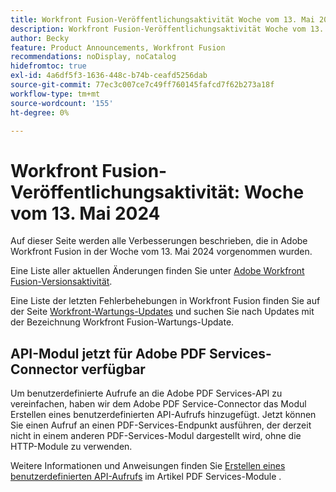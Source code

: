 ```yaml
---
title: Workfront Fusion-Veröffentlichungsaktivität Woche vom 13. Mai 2024
description: Workfront Fusion-Veröffentlichungsaktivität Woche vom 13. Mai 2024
author: Becky
feature: Product Announcements, Workfront Fusion
recommendations: noDisplay, noCatalog
hidefromtoc: true
exl-id: 4a6df5f3-1636-448c-b74b-ceafd5256dab
source-git-commit: 77ec3c007ce7c49ff760145fafcd7f62b273a18f
workflow-type: tm+mt
source-wordcount: '155'
ht-degree: 0%

---
```


# Workfront Fusion-Veröffentlichungsaktivität: Woche vom 13. Mai 2024

Auf dieser Seite werden alle Verbesserungen beschrieben, die in Adobe Workfront Fusion in der Woche vom 13. Mai 2024 vorgenommen wurden.

Eine Liste aller aktuellen Änderungen finden Sie unter [Adobe Workfront Fusion-Versionsaktivität](/help/workfront-fusion/fusion-product-releases/fusion-release-activity.md).

Eine Liste der letzten Fehlerbehebungen in Workfront Fusion finden Sie auf der Seite [Workfront-Wartungs-Updates](https://experienceleague.adobe.com/docs/workfront-known-issues/releases/current-updates.html?lang=de) und suchen Sie nach Updates mit der Bezeichnung Workfront Fusion-Wartungs-Update.

## API-Modul jetzt für Adobe PDF Services-Connector verfügbar

Um benutzerdefinierte Aufrufe an die Adobe PDF Services-API zu vereinfachen, haben wir dem Adobe PDF Service-Connector das Modul Erstellen eines benutzerdefinierten API-Aufrufs hinzugefügt. Jetzt können Sie einen Aufruf an einen PDF-Services-Endpunkt ausführen, der derzeit nicht in einem anderen PDF-Services-Modul dargestellt wird, ohne die HTTP-Module zu verwenden.

Weitere Informationen und Anweisungen finden Sie [Erstellen eines benutzerdefinierten API-Aufrufs](/help/workfront-fusion/references/apps-and-modules/adobe-connectors/pdf-modules.md#make-a-custom-api-call) im Artikel PDF Services-Module .
